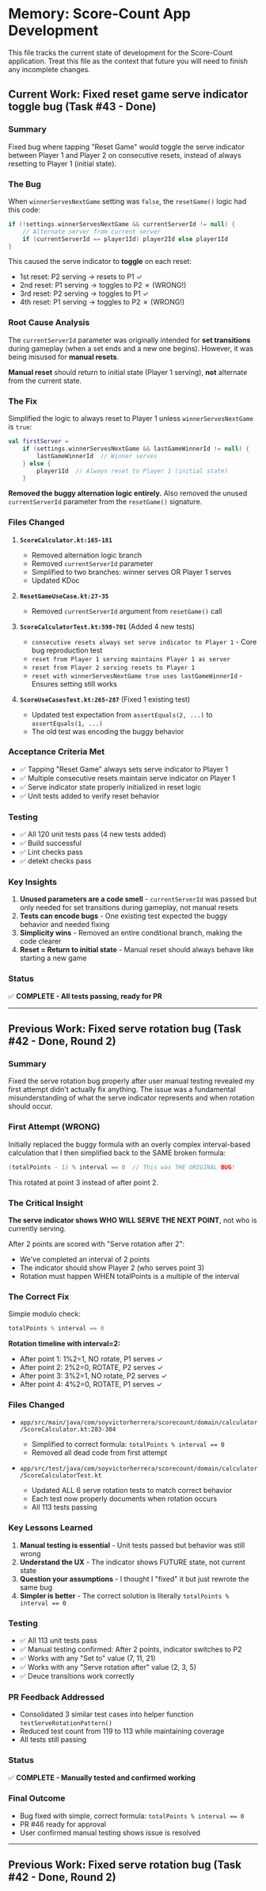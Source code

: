 # Memory: Score-Count App Development

This file tracks the current state of development for the Score-Count application. Treat this file as the context that future you will need to finish any incomplete changes.

## Current Work: Fixed reset game serve indicator toggle bug (Task #43 - Done)

### Summary
Fixed bug where tapping "Reset Game" would toggle the serve indicator between Player 1 and Player 2 on consecutive resets, instead of always resetting to Player 1 (initial state).

### The Bug
When `winnerServesNextGame` setting was `false`, the `resetGame()` logic had this code:
```kotlin
if (!settings.winnerServesNextGame && currentServerId != null) {
    // Alternate server from current server
    if (currentServerId == player1Id) player2Id else player1Id
}
```

This caused the serve indicator to **toggle** on each reset:
- 1st reset: P2 serving → resets to P1 ✓
- 2nd reset: P1 serving → toggles to P2 ✗ (WRONG!)
- 3rd reset: P2 serving → toggles to P1 ✓
- 4th reset: P1 serving → toggles to P2 ✗ (WRONG!)

### Root Cause Analysis
The `currentServerId` parameter was originally intended for **set transitions** during gameplay (when a set ends and a new one begins). However, it was being misused for **manual resets**.

**Manual reset** should return to initial state (Player 1 serving), **not** alternate from the current state.

### The Fix
Simplified the logic to always reset to Player 1 unless `winnerServesNextGame` is `true`:

```kotlin
val firstServer =
    if (settings.winnerServesNextGame && lastGameWinnerId != null) {
        lastGameWinnerId  // Winner serves
    } else {
        player1Id  // Always reset to Player 1 (initial state)
    }
```

**Removed the buggy alternation logic entirely.** Also removed the unused `currentServerId` parameter from the `resetGame()` signature.

### Files Changed
1. **`ScoreCalculator.kt:165-181`**
   - Removed alternation logic branch
   - Removed `currentServerId` parameter
   - Simplified to two branches: winner serves OR Player 1 serves
   - Updated KDoc

2. **`ResetGameUseCase.kt:27-35`**
   - Removed `currentServerId` argument from `resetGame()` call

3. **`ScoreCalculatorTest.kt:598-701`** (Added 4 new tests)
   - `consecutive resets always set serve indicator to Player 1` - Core bug reproduction test
   - `reset from Player 1 serving maintains Player 1 as server`
   - `reset from Player 2 serving resets to Player 1`
   - `reset with winnerServesNextGame true uses lastGameWinnerId` - Ensures setting still works

4. **`ScoreUseCasesTest.kt:265-287`** (Fixed 1 existing test)
   - Updated test expectation from `assertEquals(2, ...)` to `assertEquals(1, ...)`
   - The old test was encoding the buggy behavior

### Acceptance Criteria Met
- ✅ Tapping "Reset Game" always sets serve indicator to Player 1
- ✅ Multiple consecutive resets maintain serve indicator on Player 1
- ✅ Serve indicator state properly initialized in reset logic
- ✅ Unit tests added to verify reset behavior

### Testing
- ✅ All 120 unit tests pass (4 new tests added)
- ✅ Build successful
- ✅ Lint checks pass
- ✅ detekt checks pass

### Key Insights
1. **Unused parameters are a code smell** - `currentServerId` was passed but only needed for set transitions during gameplay, not manual resets
2. **Tests can encode bugs** - One existing test expected the buggy behavior and needed fixing
3. **Simplicity wins** - Removed an entire conditional branch, making the code clearer
4. **Reset = Return to initial state** - Manual reset should always behave like starting a new game

### Status
✅ **COMPLETE - All tests passing, ready for PR**

---

## Previous Work: Fixed serve rotation bug (Task #42 - Done, Round 2)

### Summary
Fixed the serve rotation bug properly after user manual testing revealed my first attempt didn't actually fix anything. The issue was a fundamental misunderstanding of what the serve indicator represents and when rotation should occur.

### First Attempt (WRONG)
Initially replaced the buggy formula with an overly complex interval-based calculation that I then simplified back to the SAME broken formula:
```kotlin
(totalPoints - 1) % interval == 0  // This was THE ORIGINAL BUG!
```

This rotated at point 3 instead of after point 2.

### The Critical Insight
**The serve indicator shows WHO WILL SERVE THE NEXT POINT**, not who is currently serving.

After 2 points are scored with "Serve rotation after 2":
- We've completed an interval of 2 points
- The indicator should show Player 2 (who serves point 3)
- Rotation must happen WHEN totalPoints is a multiple of the interval

### The Correct Fix
Simple modulo check:
```kotlin
totalPoints % interval == 0
```

**Rotation timeline with interval=2:**
- After point 1: 1%2=1, NO rotate, P1 serves ✓
- After point 2: 2%2=0, ROTATE, P2 serves ✓
- After point 3: 3%2=1, NO rotate, P2 serves ✓
- After point 4: 4%2=0, ROTATE, P1 serves ✓

### Files Changed
- `app/src/main/java/com/soyvictorherrera/scorecount/domain/calculator/ScoreCalculator.kt:283-304`
  - Simplified to correct formula: `totalPoints % interval == 0`
  - Removed all dead code from first attempt

- `app/src/test/java/com/soyvictorherrera/scorecount/domain/calculator/ScoreCalculatorTest.kt`
  - Updated ALL 6 serve rotation tests to match correct behavior
  - Each test now properly documents when rotation occurs
  - All 113 tests passing

### Key Lessons Learned
1. **Manual testing is essential** - Unit tests passed but behavior was still wrong
2. **Understand the UX** - The indicator shows FUTURE state, not current state
3. **Question your assumptions** - I thought I "fixed" it but just rewrote the same bug
4. **Simpler is better** - The correct solution is literally `totalPoints % interval == 0`

### Testing
- ✅ All 113 unit tests pass
- ✅ Manual testing confirmed: After 2 points, indicator switches to P2
- ✅ Works with any "Set to" value (7, 11, 21)
- ✅ Works with any "Serve rotation after" value (2, 3, 5)
- ✅ Deuce transitions work correctly

### PR Feedback Addressed
- Consolidated 3 similar test cases into helper function `testServeRotationPattern()`
- Reduced test count from 119 to 113 while maintaining coverage
- All tests still passing

### Status
✅ **COMPLETE - Manually tested and confirmed working**

### Final Outcome
- Bug fixed with simple, correct formula: `totalPoints % interval == 0`
- PR #46 ready for approval
- User confirmed manual testing shows issue is resolved

---

## Previous Work: Fixed serve rotation bug (Task #42 - Done, Round 2)
